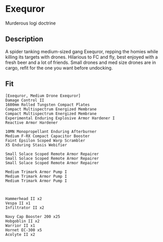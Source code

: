 # Exequror

Murderous logi doctrine

## Description

A spider tanking medium-sized gang Exequror, repping the homies while killing its targets with drones.
Hilarious to FC and fly, best enjoyed with a fresh beer and a lot of friends. Small drones and med
size drones are in cargo, refit for the one you want before undocking.

## Fit
```
[Exequror, Medium Drone Exequror]
Damage Control II
1600mm Rolled Tungsten Compact Plates
Compact Multispectrum Energized Membrane
Compact Multispectrum Energized Membrane
Experimental Enduring Explosive Armor Hardener I
Reactive Armor Hardener

10MN Monopropellant Enduring Afterburner
Medium F-RX Compact Capacitor Booster
Faint Epsilon Scoped Warp Scrambler
X5 Enduring Stasis Webifier

Small Solace Scoped Remote Armor Repairer
Small Solace Scoped Remote Armor Repairer
Small Solace Scoped Remote Armor Repairer

Medium Trimark Armor Pump I
Medium Trimark Armor Pump I
Medium Trimark Armor Pump I



Hammerhead II x2
Vespa II x1
Infiltrator II x2

Navy Cap Booster 200 x25
Hobgoblin II x2
Warrior II x1
Hornet EC-300 x5
Acolyte II x2
```